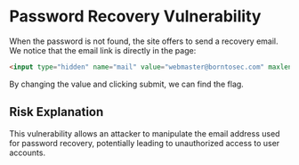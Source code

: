 # Password Recovery Vulnerability

When the password is not found, the site offers to send a recovery email. We notice that the email link is directly in the page:

```html
<input type="hidden" name="mail" value="webmaster@borntosec.com" maxlength="15">
```

By changing the value and clicking submit, we can find the flag.

## Risk Explanation

This vulnerability allows an attacker to manipulate the email address used for password recovery, potentially leading to unauthorized access to user accounts.